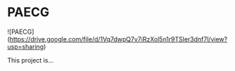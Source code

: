 # PAECG

<span>![</span><span>PAECG</span><span>]</span><span>(</span><span>https://drive.google.com/file/d/1Vq7dwpQ7v7iRzXol5n1r9TSler3dnf7l/view?usp=sharing</span><span>)</span>

This project is...
 

